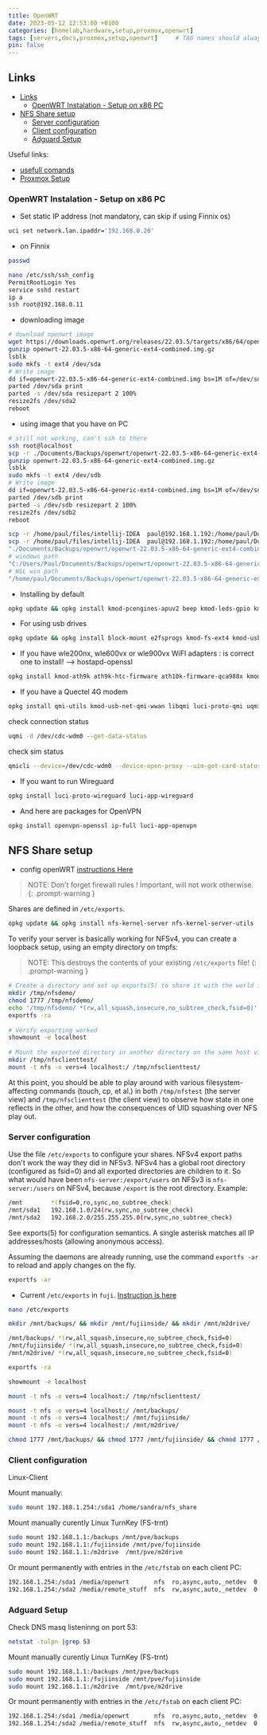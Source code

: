 ```yaml
---
title: OpenWRT
date: 2023-05-12 12:53:00 +0100
categories: [homelab,hardware,setup,proxmox,openwrt]
tags: [servers,docs,proxmox,setup,openwrt]     # TAG names should always be lowercase
pin: false
---
```


## Links

- [Links](#links)
  - [OpenWRT Instalation - Setup on x86 PC](#openwrt-instalation---setup-on-x86-pc)
- [NFS Share setup](#nfs-share-setup)
  - [Server configuration](#server-configuration)
  - [Client configuration](#client-configuration)
  - [Adguard Setup](#adguard-setup)

Useful links:

- [usefull comands](https://www.youtube.com/watch?v=lZjMxdBPH7M&t=917s)
- [Proxmox Setup](https://www.youtube.com/watch?v=GoZaMgEgrHw)

### OpenWRT Instalation - Setup on x86 PC

- Set static IP address (not mandatory, can skip if using Finnix os)

```bash
uci set network.lan.ipaddr='192.168.0.20'
```

- on Finnix

```bash
passwd
```

```bash
nano /etc/ssh/ssh_config
PermitRootLogin Yes
service sshd restart
ip a
ssh root@192.168.0.11
```

- downloading image

```bash
# download openwrt image
wget https://downloads.openwrt.org/releases/22.03.5/targets/x86/64/openwrt-22.03.5-x86-64-generic-ext4-combined.img.gz
gunzip openwrt-22.03.5-x86-64-generic-ext4-combined.img.gz
lsblk
sudo mkfs -t ext4 /dev/sda
# Write image
dd if=openwrt-22.03.5-x86-64-generic-ext4-combined.img bs=1M of=/dev/sda
parted /dev/sda print
parted -s /dev/sda resizepart 2 100%
resize2fs /dev/sda2
reboot
```

- using image that you have on PC

```bash
# still not working, can't ssh to there
ssh root@localhost
scp -r ./Documents/Backups/openwrt/openwrt-22.03.5-x86-64-generic-ext4-combined.img.gz root@192.168.1.1:/root
gunzip openwrt-22.03.5-x86-64-generic-ext4-combined.img.gz
lsblk
sudo mkfs -t ext4 /dev/sdb
# Write image
dd if=openwrt-22.03.5-x86-64-generic-ext4-combined.img bs=1M of=/dev/sdb
parted /dev/sdb print
parted -s /dev/sdb resizepart 2 100%
resize2fs /dev/sdb2
reboot

scp -r /home/paul/files/intellij-IDEA  paul@192.168.1.192:/home/paul/Downloads
scp -r /home/paul/files/intellij-IDEA  paul@192.168.1.192:/home/paul/Downloads
"./Documents/Backups/openwrt/openwrt-22.03.5-x86-64-generic-ext4-combined.img.gz"
# windows path
"C:/Users/Paul/Documents/Backups/openwrt/openwrt-22.03.5-x86-64-generic-ext4-combined.img.gz"
# WSL win path
"/home/paul/Documents/Backups/openwrt/openwrt-22.03.5-x86-64-generic-ext4-combined.img.gz"
```



- Installing by default

```bash
opkg update && opkg install kmod-pcengines-apuv2 beep kmod-leds-gpio kmod-crypto-hw-ccp kmod-usb-core kmod-usb-ohci kmod-usb2 kmod-usb3 kmod-sound-core kmod-pcspkr amd64-microcode flashrom irqbalance fstrim usbutils curl luci-app-advanced-reboot
```

- For using usb drives

```bash
opkg update && opkg install block-mount e2fsprogs kmod-fs-ext4 kmod-usb-storage kmod-usb2 kmod-usb3 hdparm luci-app-hd-idle gdisk libblkid nfs-kernel-server nano f2fs-tools kmod-fs-f2fs
```

- If you have wle200nx, wle600vx or wle900vx WiFI adapters : is correct one to install! --> hostapd-openssl

```bash
opkg install kmod-ath9k ath9k-htc-firmware ath10k-firmware-qca988x kmod-ath10k hostapd-openssl 
```

- If you have a Quectel 4G modem

```bash
opkg install qmi-utils kmod-usb-net-qmi-wwan libqmi luci-proto-qmi uqmi
```

check connection status

```bash
uqmi -d /dev/cdc-wdm0 --get-data-status
```

check sim status

```bash
qmicli --device=/dev/cdc-wdm0 --device-open-proxy --uim-get-card-status
```

- If you want to run Wireguard

```bash
opkg install luci-proto-wireguard luci-app-wireguard
```

- And here are packages for OpenVPN

```bash
opkg install openvpn-openssl ip-full luci-app-openvpn
```

## NFS Share setup

- config openWRT [instructions Here](https://openwrt.org/docs/guide-user/services/nas/nfs.server)

>NOTE: Don't forget firewall rules ! Important, will not work otherwise.
{: .prompt-warning }

Shares are defined in `/etc/exports`.

```bash
opkg update && opkg install nfs-kernel-server nfs-kernel-server-utils
```

To verify your server is basically working for NFSv4, you can create a loopback setup, using an empty directory on tmpfs:
>NOTE: This destroys the contents of your existing `/etc/exports` file!
{: .prompt-warning }

```bash
# Create a directory and set up exports(5) to share it with the world in read/write mode
mkdir /tmp/nfsdemo/
chmod 1777 /tmp/nfsdemo/
echo '/tmp/nfsdemo/ *(rw,all_squash,insecure,no_subtree_check,fsid=0)' > /etc/exports
exportfs -ra
 
# Verify exporting worked
showmount -e localhost
 
# Mount the exported directory in another directory on the same host via NFSv4
mkdir /tmp/nfsclienttest/
mount -t nfs -o vers=4 localhost:/ /tmp/nfsclienttest/
```

At this point, you should be able to play around with various filesystem-affecting commands (touch, cp, et al.) in both `/tmp/nfstest` (the server view) and `/tmp/nfsclienttest` (the client view) to observe how state in one reflects in the other, and how the consequences of UID squashing over NFS play out.

### Server configuration

Use the file `/etc/exports` to configure your shares. NFSv4 export paths don't work the way they did in NFSv3. NFSv4 has a global root directory (configured as fsid=0) and all exported directories are children to it. So what would have been `nfs-server:/export/users` on NFSv3 is `nfs-server:/users` on NFSv4, because `/export` is the root directory. Example:

```bash
/mnt        *(fsid=0,ro,sync,no_subtree_check)
/mnt/sda1   192.168.1.0/24(rw,sync,no_subtree_check)
/mnt/sda2   192.168.2.0/255.255.255.0(rw,sync,no_subtree_check)
```

See exports(5) for configuration semantics. A single asterisk matches all IP addresses/hosts (allowing anonymous access).

Assuming the daemons are already running, use the command `exportfs -ar` to reload and apply changes on the fly.

```bash
exportfs -ar
```

- Current `/etc/exports` in `fuji`. [Instruction is here](https://openwrt.org/docs/guide-user/services/nas/nfs.server)

```bash
nano /etc/exports
```

```bash
mkdir /mnt/backups/ && mkdir /mnt/fujiinside/ && mkdir /mnt/m2drive/
```

```bash
/mnt/backups/ *(rw,all_squash,insecure,no_subtree_check,fsid=0)
/mnt/fujiinside/ *(rw,all_squash,insecure,no_subtree_check,fsid=0)
/mnt/m2drive/ *(rw,all_squash,insecure,no_subtree_check,fsid=0)
```

```bash
exportfs -ra
```

```bash
showmount -e localhost
```

```bash
mount -t nfs -o vers=4 localhost:/ /tmp/nfsclienttest/
```

```bash
mount -t nfs -o vers=4 localhost:/ /mnt/backups/
mount -t nfs -o vers=4 localhost:/ /mnt/fujiinside/
mount -t nfs -o vers=4 localhost:/ /mnt/m2drive/
```

```bash
chmod 1777 /mnt/backups/ && chmod 1777 /mnt/fujiinside/ && chmod 1777 /mnt/m2drive/
```

### Client configuration

Linux-Client

Mount manually:

```bash
sudo mount 192.168.1.254:/sda1 /home/sandra/nfs_share
```

Mount manually curently Linux TurnKey (FS-trnt)

```bash
sudo mount 192.168.1.1:/backups /mnt/pve/backups
sudo mount 192.168.1.1:/fujiinside /mnt/pve/fujiinside
sudo mount 192.168.1.1:/m2drive  /mnt/pve/m2drive
```

Or mount permanently with entries in the `/etc/fstab` on each client PC:

```bash
192.168.1.254:/sda1 /media/openwrt       nfs  ro,async,auto,_netdev  0  0
192.168.1.254:/sda2 /media/remote_stuff  nfs  rw,async,auto,_netdev  0  0
```

### Adguard Setup

Check DNS masq listeninng on port 53:

```bash
netstat -tulpn |grep 53
```

Mount manually curently Linux TurnKey (FS-trnt)

```bash
sudo mount 192.168.1.1:/backups /mnt/pve/backups
sudo mount 192.168.1.1:/fujiinside /mnt/pve/fujiinside
sudo mount 192.168.1.1:/m2drive  /mnt/pve/m2drive
```

Or mount permanently with entries in the `/etc/fstab` on each client PC:

```bash
192.168.1.254:/sda1 /media/openwrt       nfs  ro,async,auto,_netdev  0  0
192.168.1.254:/sda2 /media/remote_stuff  nfs  rw,async,auto,_netdev  0  0
```

